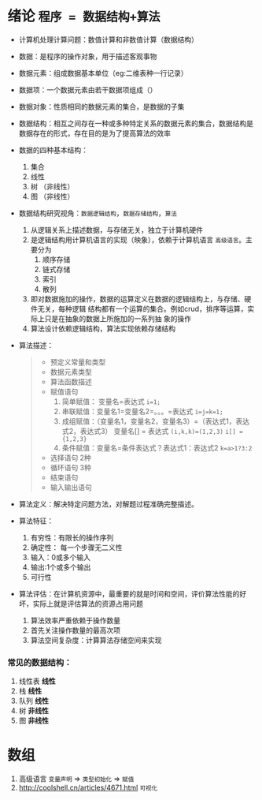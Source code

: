 # **绪论** `程序 = 数据结构+算法`
* 计算机处理计算问题：数值计算和非数值计算（数据结构）
* 数据：是程序的操作对象，用于描述客观事物
* 数据元素：组成数据基本单位（eg:二维表种一行记录）
* 数据项：一个数据元素由若干数据项组成（）
* 数据对象：性质相同的数据元素的集合，是数据的子集
* 数据结构：相互之间存在一种或多种特定关系的数据元素的集合，数据结构是数据存在的形式，存在目的是为了提高算法的效率
* 数据的四种基本结构：
    1. 集合
    2. 线性
    3. 树 （非线性）
    4. 图 （非线性）
* 数据结构研究视角：`数据逻辑结构`，`数据存储结构`，`算法`
    1. 从逻辑关系上描述数据，与存储无关，独立于计算机硬件
    2. 是逻辑结构用计算机语言的实现（映象），依赖于计算机语言 `高级语言`。主要分为  
        1. 顺序存储
        2. 链式存储
        3. 索引
        4. 散列
    3. 即对数据施加的操作，数据的运算定义在数据的逻辑结构上，与存储、硬件无关，每种逻辑
    结构都有一个运算的集合。例如crud，排序等运算，实际上只是在抽象的数据上所施加的一系列抽
    象的操作
    4. 算法设计依赖逻辑结构，算法实现依赖存储结构
* 算法描述：
    > * 预定义常量和类型
    > * 数据元素类型
    > * 算法函数描述
    > * 赋值语句
    >   1. 简单赋值： 变量名=表达式 `i=1;`
    >   2. 串联赋值：变量名1=变量名2=。。。=表达式 `i=j=k=1;`
    >   3. 成组赋值：（变量名1，变量名2，变量名3）=（表达式1，表达式2，表达式3）  变量名[] = 表达式 `(i,k,k)=(1,2,3)`   `i[] = {1,2,3}`
    >   4. 条件赋值：变量名=条件表达式？表达式1：表达式2 `k=a>1?3:2`
    > * 选择语句 2种
    > * 循环语句 3种
    > * 结束语句
    > * 输入输出语句

* 算法定义：解决特定问题方法，对解题过程准确完整描述。
* 算法特征：
    1. 有穷性：有限长的操作序列
    2. 确定性： 每一个步骤无二义性
    3. 输入：0或多个输入
    4. 输出:1个或多个输出
    5. 可行性
* 算法评估：在计算机资源中，最重要的就是时间和空间，评价算法性能的好坏，实际上就是评估算法的资源占用问题
    1. 算法效率严重依赖于操作数量
    2. 首先关注操作数量的最高次项
    3. 算法空间复杂度：计算算法存储空间来实现


### 常见的数据结构：
1. 线性表 **线性**
2. 栈 **线性**
3. 队列 **线性**
4. 树 **非线性**
5. 图 **非线性**

# 数组
1. 高级语言 `变量声明` => `类型初始化` => `赋值`
2. http://coolshell.cn/articles/4671.html `可视化`
